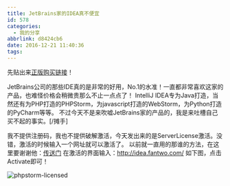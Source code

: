 ```yaml
---
title: JetBrains家的IDEA真不便宜
id: 578
categories:
  - 我的分享
abbrlink: d8424cb6
date: 2016-12-21 11:40:36
tags:
---
```


先贴出来[正版购买链接](https://www.jetbrains.com/idea/buy/)！

JetBrains公司的那些IDE真的是非常的好用，No.1的水准！一直都非常喜欢这家的产品，也难怪价格会稍微贵那么不止一点点了！
IntelliJ IDEA专为Java打造，当然还有为PHP打造的PHPStorm，为javascript打造的WebStorm，为Python打造的PyCharm等等。
不过今天不是来吹嘘JetBrains家的产品的，我是来吐槽自己买不起的事实。[/摊手]
<!--more-->

我不提供注册码，我也不提供破解激活，今天发出来的是ServerLicense激活。没错，激活的时候输入一个网址就可以激活了。
以前就一直用的那谁的方法，在这里要谢谢他：[传送门](http://blog.lanyus.com/)
在激活的界面输入：http://idea.fantwo.com/   如下图，点击Activate即可！


![phpstorm-licensed](https://ooo.0o0.ooo/2017/07/07/595f032c0d50a.png)